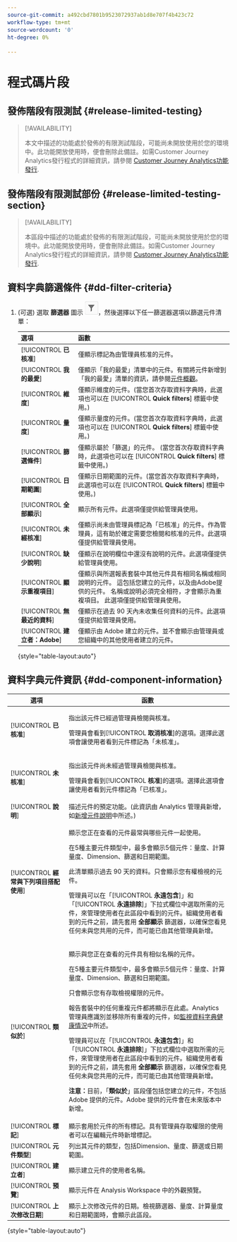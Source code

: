 ```yaml
---
source-git-commit: a492cbd7801b9523072937ab1d8e707f4b423c72
workflow-type: tm+mt
source-wordcount: '0'
ht-degree: 0%

---
```

# 程式碼片段

## 發佈階段有限測試 {#release-limited-testing}

>[!AVAILABILITY]
>
>本文中描述的功能處於發佈的有限測試階段，可能尚未開放使用於您的環境中。此功能開放使用時，便會刪除此備註。如需Customer Journey Analytics發行程式的詳細資訊，請參閱 [Customer Journey Analytics功能發行](/help/release-notes/releases.md).

## 發佈階段有限測試部份 {#release-limited-testing-section}

>[!AVAILABILITY]
>
>本區段中描述的功能處於發佈的有限測試階段，可能尚未開放使用於您的環境中。此功能開放使用時，便會刪除此備註。如需Customer Journey Analytics發行程式的詳細資訊，請參閱 [Customer Journey Analytics功能發行](/help/release-notes/releases.md).

## 資料字典篩選條件 {#dd-filter-criteria}

1. (可選) 選取 **篩選器** 圖示 ![資料字典篩選器圖示](/help/components/data-dictionary/assets/data-dictionary-filter-icon.png)，然後選擇以下任一篩選器選項以篩選元件清單：

   | 選項 | 函數 |
   |---------|----------|
   | [!UICONTROL **已核准**] | 僅顯示標記為由管理員核准的元件。 |
   | [!UICONTROL **我的最愛**] | 僅顯示「我的最愛」清單中的元件。有關將元件新增到「我的最愛」清單的資訊，請參閱[元件概觀](/help/components/overview.md)。 |
   | [!UICONTROL **維度**] | 僅顯示維度的元件。(當您首次存取資料字典時，此選項也可以在 [!UICONTROL **Quick filters**] 標籤中使用。) |
   | [!UICONTROL **量度**] | 僅顯示量度的元件。(當您首次存取資料字典時，此選項也可以在 [!UICONTROL **Quick filters**] 標籤中使用。) |
   | [!UICONTROL **篩選條件**] | 僅顯示屬於「篩選」的元件。 (當您首次存取資料字典時，此選項也可以在 [!UICONTROL **Quick filters**] 標籤中使用。) <!--this is Filters in CJA--> |
   | [!UICONTROL **日期範圍**] | 僅顯示日期範圍的元件。(當您首次存取資料字典時，此選項也可以在 [!UICONTROL **Quick filters**] 標籤中使用。) |
   | [!UICONTROL **全部顯示**] | 顯示所有元件。此選項僅提供給管理員使用。 |
   | [!UICONTROL **未經核准**] | 僅顯示尚未由管理員標記為「已核准」的元件。作為管理員，這有助於確定需要您檢閱和核准的元件。此選項僅提供給管理員使用。 |
   | [!UICONTROL **缺少說明**] | 僅顯示在說明欄位中還沒有說明的元件。此選項僅提供給管理員使用。 |
   | [!UICONTROL **顯示重複項目**] | 僅顯示與所選報表套裝中其他元件具有相同名稱或相同說明的元件。 這包括您建立的元件，以及由Adobe提供的元件。 名稱或說明必須完全相符，才會顯示為重複項目。 此選項僅提供給管理員使用。 |
   | [!UICONTROL **無最近的資料**] | 僅顯示在過去 90 天內未收集任何資料的元件。此選項僅提供給管理員使用。 |
   | [!UICONTROL **建立者：Adobe**] <!-- I don't see this option--> | 僅顯示由 Adobe 建立的元件。並不會顯示由管理員或您組織中的其他使用者建立的元件。 |

   {style="table-layout:auto"}

## 資料字典元件資訊 {#dd-component-information}

| 選項 | 函數 |
|---------|----------|
| [!UICONTROL **已核准**] | <p>指出該元件已經過管理員檢閱與核准。</p><p>管理員會看到&#x200B;[!UICONTROL **取消核准**]&#x200B;的選項。選擇此選項會讓使用者看到元件標記為「未核准」。</p> |
| [!UICONTROL **未核准**] | <p>指出該元件尚未經過管理員檢閱與核准。</p><p>管理員會看到&#x200B;[!UICONTROL **核准**]&#x200B;的選項。選擇此選項會讓使用者看到元件標記為「已核准」。</p> |
| [!UICONTROL **說明**] | 描述元件的預定功能。(此資訊由 Analytics 管理員新增，如[新增元件說明](/help/components/add-component-descriptions.md)中所述。) |
| [!UICONTROL **經常與下列項目搭配使用**] | <p>顯示您正在查看的元件最常與哪些元件一起使用。</p><p>在5種主要元件類型中，最多會顯示5個元件：量度、計算量度、Dimension、篩選和日期範圍。</p><p>此清單顯示過去 90 天的資料。只會顯示您有權檢視的元件。</p><p>管理員可以在「[!UICONTROL **永遠包含**]」和「[!UICONTROL **永遠排除**]」下拉式欄位中選取所需的元件，來管理使用者在此區段中看到的元件。組織使用者看到的元件之前，請先套用 **全部顯示** 篩選器，以確保您看見任何未與您共用的元件，而可能已由其他管理員新增。<!-- Soon we will make it so any fields that an admin doesn't have access to will be greyed out, and then they can enable the Show all filter to make it editable. --></p> |
| [!UICONTROL **類似於**] | <p>顯示與您正在查看的元件具有相似名稱的元件。</p><p>在5種主要元件類型中，最多會顯示5個元件：量度、計算量度、Dimension、篩選和日期範圍。</p><p>只會顯示您有存取檢視權限的元件。</p><p>報告套裝中的任何重複元件都將顯示在此處。Analytics 管理員應識別並移除所有重複的元件，如[監視資料字典健康情況](/help/components/data-dictionary/monitor-data-dictionary-health.md)中所述。</p><p>管理員可以在「[!UICONTROL **永遠包含**]」和「[!UICONTROL **永遠排除**]」下拉式欄位中選取所需的元件，來管理使用者在此區段中看到的元件。組織使用者看到的元件之前，請先套用 **全部顯示** 篩選器，以確保您看見任何未與您共用的元件，而可能已由其他管理員新增。<!-- Soon we will make it so any fields that an admin doesn't have access to will be greyed out, and then they can enable the Show all filter to make it editable. --></p><p>**注意：**&#x200B;目前，「**類似於**」區段僅包括您建立的元件，不包括 Adobe 提供的元件。Adobe 提供的元件會在未來版本中新增。</p> |
| [!UICONTROL **標記**] | 顯示套用於元件的所有標記。具有管理員存取權限的使用者可以在編輯元件時新增標記。 |
| [!UICONTROL **元件類型**] | 列出其元件的類型，包括Dimension、量度、篩選或日期範圍。 |
| [!UICONTROL **建立者**] | 顯示建立元件的使用者名稱。 |
| [!UICONTROL **預覽**] | 顯示元件在 Analysis Workspace 中的外觀預覽。 |
| [!UICONTROL **上次修改日期**] | 顯示上次修改元件的日期。檢視篩選器、量度、計算量度和日期範圍時，會顯示此區段。 |

{style="table-layout:auto"}
